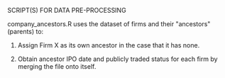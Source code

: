 SCRIPT(S) FOR DATA PRE-PROCESSING

company_ancestors.R uses the dataset of firms and their "ancestors" (parents) to:

1. Assign Firm X as its own ancestor in the case that it has none.

2. Obtain ancestor IPO date and publicly traded status for each firm by merging the file onto itself.
